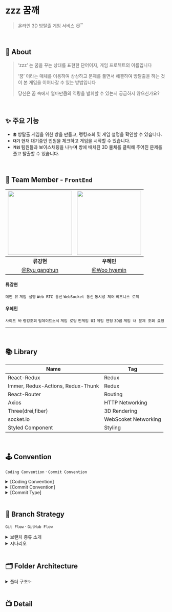# zzz 꿈깨

<!-- <img src="https://user-images.githubusercontent.com/74045440/159398628-3296c8af-a716-48c6-80ca-81f3cbc78368.png" align=left width=100> -->

> 온라인 3D 방탈출 게임 서비스 😴

<br />

## 💭 About

> ‘zzz’ 는 꿈을 꾸는 상태를 표현한 단어이자, 게임 프로젝트의 이름입니다
>
> ‘꿈’ 이라는 매체를 이용하여 상상하고 문제를 풀면서 해결하여
> 방탈출을 하는 것이 본 게임을 이어나갈 수 있는 방법입니다
>
> 당신은 꿈 속에서 얼마만큼의 역량을 발휘할 수 있는지 궁금하지 않으신가요?

<!-- <img width="1363" alt="스크린샷 2022-01-22 오전 5 27 36" src="https://user-images.githubusercontent.com/75469131/150595708-bd84f11e-ed2d-4dfe-9242-1b69e10756ac.png"> -->

<br />

## ✨ 주요 기능

- **`홈`**
  방탈출 게임을 위한 방을 만들고, 랭킹조회 및 게임 설명을 확인할 수 있습니다.
- **`대기`**
  현재 대기중인 인원을 체크하고 게임을 시작할 수 있습니다.
- **`게임`**
  팀원들과 보이스채팅을 나누며 방에 배치된 3D 물체를 클릭해 주어진 문제를 풀고 탈출할 수 있습니다.

<!-- ![This is the last](https://user-images.githubusercontent.com/75469131/150535885-e6c38a60-19b0-4957-8919-2c78074cdb50.png) -->

<br />

## 🍎 Team Member - `FrontEnd`

| <img src="https://user-images.githubusercontent.com/74045440/159398343-db70bd0a-b93b-4e08-9193-5f666521f472.jpeg" width=200> | <img src="https://user-images.githubusercontent.com/74045440/159398563-46cd3461-4369-4bfd-b9bf-254277e878c8.jpeg" width=200> |
| :--------------------------------------------------------------------------------------------------------------------------: | :--------------------------------------------------------------------------------------------------------------------------: |
|                                                          **류강현**                                                          |                                                          **우혜민**                                                          |
|                                          [@Ryu ganghun](https://github.com/softwat)                                          |                                         [@Woo hyemin](https://github.com/hyemin9403)                                         |

#### 류강현

`메인 뷰` `게임 설명` `Web RTC 통신` `WebSocket 통신` `동시성 제어` `비즈니스 로직`

#### 우혜민

`사이드 바` `랭킹조회` `업데이트소식` `게임 로딩` `인게임 UI` `게임 엔딩` `3D룸` `게임 내 문제 조회 요청`

---

<!-- [어려웠던 부분과 극복 과정 보러가기](https://baejiann120.notion.site/Overcome-5e7c95d4783e468fa848b5e26b1473d7) -->

<br />

## 📚 Library

| Name                              | Tag                  |
| --------------------------------- | -------------------- |
| React-Redux                       | Redux                |
| Immer, Redux-Actions, Redux-Thunk | Redux                |
| React-Router                      | Routing              |
| Axios                             | HTTP Networking      |
| Three(drei,fiber)                 | 3D Rendering         |
| socket.io                         | WebScoket Networking |
| Styled Component                  | Styling              |

<br />

## 🕹 Convention

`Coding Convention` · `Commit Convention`

<details markdown="1">
<summary>[Coding Convention]</summary>

### 📍 네이밍 Convention

폴더명, 파일명 첫 글자는 대문자(PascalCase)

```
ex) Page(O) page(X)
 LongFileName(O)
```

변수 첫 글자는 소문자(camelCase)

```
ex) handleComment(O) handle_comment(X)
```

</details>

<details markdown="2">
<summary>[Commit Convention]</summary>

```
💊 [zzz 꿈깨 Commit Message Template]
✅ [커밋 타입] 내용 (#이슈번호) 형식으로 작성
✅ ex. [Feat] 로그인 뷰 구현 (#1)
✅ 제목(title)을 아랫줄에 작성
✅ 최대 50글자, 제목 끝에 마침표 금지, 무엇을 했는지 명확하게 작성

########################
# ✅ 본문(body)을 아랫줄에 작성

########################
# ✅ 꼬릿말(footer)을 아랫줄에 작성

########################
```

</details>
 
<details markdown="3">
<summary>[Commit Type]</summary>

> 🚨 총 9개의 커밋 타입으로 구분한다.

```
[Docs]   문서 작성 및 수정 작업(README 등)
[Add]    기능이 아닌 것 생성 및 추가 작업(파일·익스텐션·프로토콜 등)
[Feat]   새로운 기능 추가 작업
[Style]  UI 관련 작업(UI 컴포넌트, Xib 파일, 컬러·폰트 작업 등)
[Fix]    에러 및 버그 수정, 기능에 대한 수정 작업
[Edit]   Fix가 아닌 모든 수정 작업(주석, 파일 및 폴더 위치, 코드 스타일 등)
[Del]    파일, 에셋 등 삭제 작업
[Set]    세팅 관련 작업
[Test]   테스트 관련 작업
```

</details>

<br />

## 🐾 Branch Strategy

`Git Flow` · `GitHub Flow`

<details markdown="1">
<summary>브랜치 종류 소개</summary>

`develop` - default

- protected → 승인 받아야만 merge 가능

`feature`

- feature/#이슈번호
- feature/#1

</details>

<details markdown="1">
<summary>시나리오</summary>

> 1️⃣ **Issue**
>
> 1. 이슈생성

> 2️⃣ **Branch**
>
> - ex. feature/#16

> 3️⃣ **Pull request**
>
> 1. reviewer → 2명
> 2. 2명이 전부 승인(approve)을 해야 merge 가능

> 4️⃣ **Code Review**
>
> 1. 수정 요청
> 2. 대상자(작업자)가 수정을 하고 다시 커밋을 날림
> 3. 수정 반영하고 답글로 커밋로그 남기기
>    - 수정사항은 커밋번호로 남기기

> 5️⃣ **merge**
>
> 1. 팀원 호출
> 2. 간단한 리뷰, 피드백, 회의 마친 후
> 3. 다 같이 보는 자리에서 합칠 수 있도록 하기

</details>

<br />

## 🗂 Folder Architecture

<details markdown="1">
<summary>폴더 구조✨</summary>

- 🗂 src
  - App.jsx
  - index.jsx
  - GlobalStyle.js
- 🗂 Page

  - index.js
  - Main.jsx
  - Rank.jsx
  - Description.jsx
  - Update.jsx
  - GameRoom.jsx

- 🗂 Layout

  - index.js
  - Header.jsx
  - Sidebar.jsx
  - Footer.jsx
  - DefaultLayout.jsx

- 🗂 Component

  - 🗂 Main
    - 🗂 Modal
    - index.js
    - RoomList.jsx
    - Contents.jsx
    - Loading.jsx
    - EndingCredit.jsx
  - 🗂 Game
    - 🗂 Modal
    - 🗂 UI
    - index.js
    - ThreeRoom.jsx
    - Test.js
    - WasdControls.js
  - 🗂 Element
    - index.js
    - Chat.jsx
    - MainUsers.jsx
    - MakeRoomBtn.jsx
    - ModalBG.jsx
    - MuteButton.jsx
    - Video.jsx

- 🗂 redux

  - configureStore.js

  -🗂 modules

  - escape.js(게임 퀴즈 관련 API )
  - game.js(게임 시작 및 종료 API)
  - rank.js(랭크 조회 API)
  - room.js(방 생성 삭제 API)
  - socket.js(소켓 관련 API)
  - user.js(유저 정보 조회 및 삭제 API)

- 🗂 Util

  - request.js

- 🗂 Asset

  - 🗂 Icon
  - 🗂 Image

</details>

<br />

## 📺 Detail
